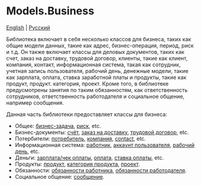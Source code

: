 # Models.Business

[English](README.md) | [Русский](README.ru.md)

Библиотека включает в себя несколько классов для бизнеса, таких как общие модели данных, такие как адрес, бизнес-операция, период, риск и т.д.
Он также включает классы для деловых документов, таких как счет, заказ на доставку, трудовой договор, клиенты, такие как клиент, компания, контакт, информационная система, такая как сотрудник, учетная запись пользователя, рабочий день, денежные модели, такие как зарплата, оплата, ставка заработной платы и продукты, такие как продукт, продукт. категория, проект.
Кроме того, в библиотеке предусмотрены занятия по таким обязанностям, как ответственность сотрудников, ответственность работодателя и социальное общение, например сообщения.

Данная часть библиотеки предоставляет классы для бизнеса:
- Общее: [бизнес-задача](BusinessTask.cs), [риск](Risk.cs), etc.
- Бизнес-документы: [счёт](BusinessDocuments/Bill.cs), [заказ на доставку](BusinessDocuments/DeliveryOrder.cs), [трудовой договор](BusinessDocuments/EmploymentContract.cs), etc.
- Потербители: [потребитель](Customers/Customer.cs), [компания](Customers/Company.cs), [contact](Customers/Contact.cs), etc.
- Информационная система: [работник](InformationSystem/Employee.cs), [аккаунт пользователя](InformationSystem/UserAccount.cs), [рабочий день](InformationSystem/WorkingDay.cs), etc.
- Деньги: [зарплата/чек оплаты](Monetary/Paycheck.cs), [оплата](Monetary/Payment.cs), [ставка оплаты](Monetary/PayRate.cs), etc.
- Продукты: [продукт](Products/Product.cs), [категория продукта](Products/ProductCategory.cs), [проект](Products/Project.cs).
- Обязанности: [обязанности работника](Responsibilities/EmployeeResponsibility.cs), [обязанности работодателя](Responsibilities/EmployerResponsibility.cs).
- Социальное общение: [сообщение](SocialCommunication/MessageWF.cs).
